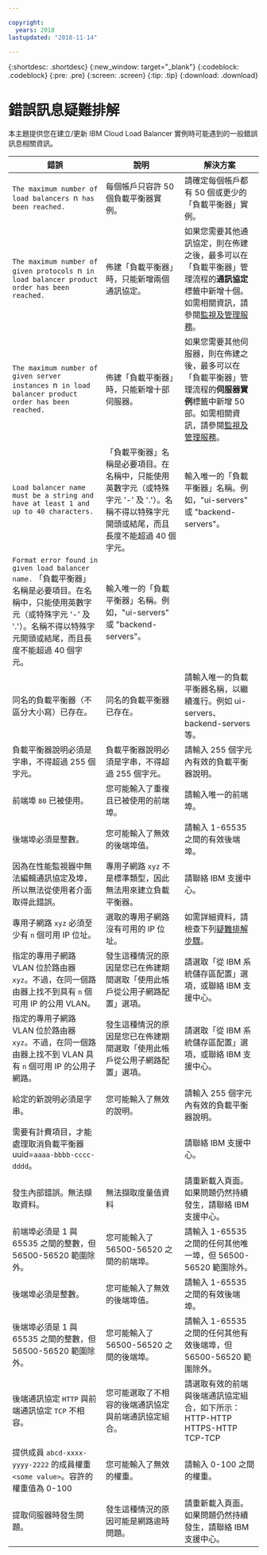 ```yaml
---

copyright:
  years: 2018
lastupdated: "2018-11-14"

---
```


{:shortdesc: .shortdesc}
{:new_window: target="_blank"}
{:codeblock: .codeblock}
{:pre: .pre}
{:screen: .screen}
{:tip: .tip}
{:download: .download}

# 錯誤訊息疑難排解
本主題提供您在建立/更新 IBM Cloud Load Balancer 實例時可能遇到的一般錯誤訊息相關資訊。

| 錯誤 | 說明 | 解決方案 |
| ------------- | ------------- | ----- |
| `The maximum number of load balancers `n` has been reached.`| 每個帳戶只容許 50 個負載平衡器實例。| 請確定每個帳戶都有 50 個或更少的「負載平衡器」實例。|
| `The maximum number of given protocols `n` in load balancer product order has been reached.` | 佈建「負載平衡器」時，只能新增兩個通訊協定。| 如果您需要其他通訊協定，則在佈建之後，最多可以在「負載平衡器」管理流程的**通訊協定**標籤中新增十個。如需相關資訊，請參閱[監視及管理服務](/docs/infrastructure/loadbalancer-service/managing-lb.html#monitoring-and-managing-your-service)。|
| `The maximum number of given server instances `n` in load balancer product order has been reached.` | 佈建「負載平衡器」時，只能新增十部伺服器。| 如果您需要其他伺服器，則在佈建之後，最多可以在「負載平衡器」管理流程的**伺服器實例**標籤中新增 50 部。如需相關資訊，請參閱[監視及管理服務](/docs/infrastructure/loadbalancer-service/managing-lb.html#monitoring-and-managing-your-service)。|
| `Load balancer name must be a string and have at least 1 and up to 40 characters.` |「負載平衡器」名稱是必要項目。在名稱中，只能使用英數字元（或特殊字元 '-' 及 '.'）。名稱不得以特殊字元開頭或結尾，而且長度不能超過 40 個字元。| 輸入唯一的「負載平衡器」名稱。例如，"ui-servers" 或 "backend-servers"。|
| `Format error found in given load balancer name.` 「負載平衡器」名稱是必要項目。在名稱中，只能使用英數字元（或特殊字元 '-' 及 '.'）。名稱不得以特殊字元開頭或結尾，而且長度不能超過 40 個字元。| 輸入唯一的「負載平衡器」名稱。例如，"ui-servers" 或 "backend-servers"。|
| 同名的負載平衡器（不區分大小寫）已存在。| 同名的負載平衡器已存在。| 請輸入唯一的負載平衡器名稱，以繼續進行。例如 ui-servers、backend-servers 等。|
| 負載平衡器說明必須是字串，不得超過 255 個字元。| 負載平衡器說明必須是字串，不得超過 255 個字元。| 請輸入 255 個字元內有效的負載平衡器說明。|
| 前端埠 `80` 已被使用。| 您可能輸入了重複且已被使用的前端埠。| 請輸入唯一的前端埠。|
| 後端埠必須是整數。| 您可能輸入了無效的後端埠值。| 請輸入 1-65535 之間的有效後端埠。|
|因為在性能監視器中無法編輯通訊協定及埠，所以無法從使用者介面取得此錯誤。| 專用子網路 `xyz` 不是標準類型，因此無法用來建立負載平衡器。|請聯絡 IBM 支援中心。|
|專用子網路 `xyz` 必須至少有 `n` 個可用 IP 位址。|選取的專用子網路沒有可用的 IP 位址。|如需詳細資料，請檢查下列[疑難排解步驟](/docs/infrastructure/loadbalancer-service/troubleshooting-provisioning.html#insufficient-ip-addresses-in-your-subnet)。|
|指定的專用子網路 VLAN 位於路由器 `xyz`。不過，在同一個路由器上找不到具有 `n` 個可用 IP 的公用 VLAN。|發生這種情況的原因是您已在佈建期間選取「使用此帳戶從公用子網路配置」選項。|請選取「從 IBM 系統儲存區配置」選項，或聯絡 IBM 支援中心。|
|指定的專用子網路 VLAN 位於路由器 `xyz`。不過，在同一個路由器上找不到 VLAN 具有 `n` 個可用 IP 的公用子網路。|發生這種情況的原因是您已在佈建期間選取「使用此帳戶從公用子網路配置」選項。|請選取「從 IBM 系統儲存區配置」選項，或聯絡 IBM 支援中心。|
|給定的新說明必須是字串。|您可能輸入了無效的說明。| 請輸入 255 個字元內有效的負載平衡器說明。|
|需要有計費項目，才能處理取消負載平衡器 uuid=`aaaa-bbbb-cccc-dddd`。| |請聯絡 IBM 支援中心。|
|發生內部錯誤。無法擷取資料。|無法擷取度量值資料|請重新載入頁面。如果問題仍然持續發生，請聯絡 IBM 支援中心。|
|前端埠必須是 1 與 65535 之間的整數，但 56500-56520 範圍除外。|您可能輸入了 56500-56520 之間的前端埠。|請輸入 1-65535 之間的任何其他唯一埠，但 56500-56520 範圍除外。|
|後端埠必須是整數。| 您可能輸入了無效的後端埠值。| 請輸入 1-65535 之間的有效後端埠。|
|後端埠必須是 1 與 65535 之間的整數，但 56500-56520 範圍除外。|您可能輸入了 56500-56520 之間的後端埠。|請輸入 1-65535 之間的任何其他有效後端埠，但 56500-56520 範圍除外。|
|後端通訊協定 `HTTP` 與前端通訊協定 `TCP` 不相容。|您可能選取了不相容的後端通訊協定與前端通訊協定組合。|請選取有效的前端與後端通訊協定組合，如下所示：<br> HTTP-HTTP <br> HTTPS-HTTP <br> TCP-TCP|
|提供成員 `abcd-xxxx-yyyy-2222` 的成員權重 `<some value>`。容許的權重值為 0-100|您可能輸入了無效的權重。|請輸入 0-100 之間的權重。|
|提取伺服器時發生問題。|發生這種情況的原因可能是網路逾時問題。| 請重新載入頁面。如果問題仍然持續發生，請聯絡 IBM 支援中心。|
